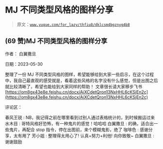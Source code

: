# MJ 不同类型风格的图样分享

> 原文：[`www.yuque.com/for_lazy/thfiu8/dklcsm4bgznyg4b8`](https://www.yuque.com/for_lazy/thfiu8/dklcsm4bgznyg4b8)



## (69 赞)MJ 不同类型风格的图样分享 

作者： 白翼撒旦 

日期：2023-05-30 

整理了一份 MJ 不同类型风格的图样，希望能够给到大家一些启示，在这个过程中，我自己最直观的感受就是，看着这些风格的名字没有什么感觉，但是出图之后就比较清晰了，希望也能给到大家同样的帮助！ 文章很长请大家移步飞书 [https://om8gx43e8e.feishu.cn/docx/AiXCdetQron13NxHHL6cKSjEn2c](https://om8gx43e8e.feishu.cn/docx/AiXCdetQron13NxHHL6cKSjEn2c) 

评论区： 

春风王锐 : NB，我记得之前在哪里看到过别人通过表格统计的，到时候搬运过来 水木目 : 哥特风格好恐怖，有一种鬼片的感觉！哈哈哈 白翼撒旦 : 的确，适合出一些鬼片，再配合 stop 指令，停在出图前，来个模糊鬼影，绝了 咖啡色 : 感谢分享，太有用了 芳小姐 : 整理得太用心了! 认真+努力+利他! 向你致敬~ 白翼撒旦 : 谢谢鼓励